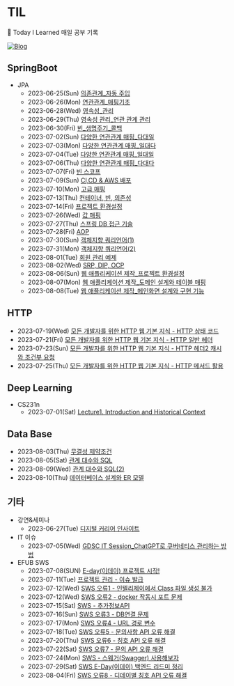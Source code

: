 # TIL
📝 Today I Learned 매일 공부 기록 

[![Blog](https://img.shields.io/badge/Velog-@chhaewxn-green.svg)](https://velog.io/@chhaewxn)

## SpringBoot
- JPA
  - 2023-06-25(Sun) [의존관계_자동 주입](https://github.com/chhaewxn/TIL/blob/main/Springboot/%EC%8A%A4%ED%94%84%EB%A7%81%20%ED%95%B5%EC%8B%AC%20%EC%9B%90%EB%A6%AC_%EC%9D%98%EC%A1%B4%EA%B4%80%EA%B3%84%20%EC%9E%90%EB%8F%99%20%EC%A3%BC%EC%9E%85.md) 
  - 2023-06-26(Mon) [연관관계_매핑기초](https://github.com/chhaewxn/TIL/blob/main/Springboot/%EC%97%B0%EA%B4%80%EA%B4%80%EA%B3%84_%EB%A7%A4%ED%95%91%EA%B8%B0%EC%B4%88.md)
  - 2023-06-28(Wed) [영속성_관리](https://github.com/chhaewxn/TIL/blob/main/Springboot/%EC%98%81%EC%86%8D%EC%84%B1_%EA%B4%80%EB%A6%AC.md)
  - 2023-06-29(Thu) [영속성 관리_연관 관계 관리](https://github.com/chhaewxn/TIL/blob/main/Springboot/%EC%98%81%EC%86%8D%EC%84%B1%20%EA%B4%80%EB%A6%AC_%EC%97%B0%EA%B4%80%20%EA%B4%80%EA%B3%84%20%EA%B4%80%EB%A6%AC.md)
  - 2023-06-30(Fri) [빈_생명주기_콜백](https://github.com/chhaewxn/TIL/blob/main/Springboot/%EB%B9%88%20%EC%83%9D%EB%AA%85%EC%A3%BC%EA%B8%B0%20%EC%BD%9C%EB%B0%B1.md)
  - 2023-07-02(Sun) [다양한 연관관계 매핑_다대일](https://github.com/chhaewxn/TIL/blob/main/Springboot/%EB%8B%A4%EC%96%91%ED%95%9C%20%EC%97%B0%EA%B4%80%EA%B4%80%EA%B3%84%20%EB%A7%A4%ED%95%91_%EB%8B%A4%EB%8C%80%EC%9D%BC.md)
  - 2023-07-03(Mon) [다양한 연관관계 매핑_일대다](https://github.com/chhaewxn/TIL/blob/main/Springboot/%EB%8B%A4%EC%96%91%ED%95%9C%20%EC%97%B0%EA%B4%80%EA%B4%80%EA%B3%84%20%EB%A7%A4%ED%95%91_%EC%9D%BC%EB%8C%80%EB%8B%A4.md)
  - 2023-07-04(Tue) [다양한 연관관계 매핑_일대일](https://github.com/chhaewxn/TIL/blob/main/Springboot/%EB%8B%A4%EC%96%91%ED%95%9C%20%EC%97%B0%EA%B4%80%EA%B4%80%EA%B3%84%20%EB%A7%A4%ED%95%91_%EC%9D%BC%EB%8C%80%EC%9D%BC.md)
  - 2023-07-06(Thu) [다양한 연관관계 매핑_다대다](https://github.com/chhaewxn/TIL/blob/main/Springboot/%EB%8B%A4%EC%96%91%ED%95%9C%20%EC%97%B0%EA%B4%80%EA%B4%80%EA%B3%84%20%EB%A7%A4%ED%95%91_%EB%8B%A4%EB%8C%80%EB%8B%A4.md)
  - 2023-07-07(Fri) [빈 스코프](https://github.com/chhaewxn/TIL/blob/main/Springboot/%EB%B9%88%20%EC%8A%A4%EC%BD%94%ED%94%84.md)
  - 2023-07-09(Sun) [CI,CD & AWS 배포](https://github.com/chhaewxn/TIL/blob/main/Springboot/CI%2CCD%20%26%20AWS%20%EB%B0%B0%ED%8F%AC.md)
  - 2023-07-10(Mon) [고급 매핑](https://github.com/chhaewxn/TIL/blob/main/Springboot/%EA%B3%A0%EA%B8%89%20%EB%A7%A4%ED%95%91.md)
  - 2023-07-13(Thu) [컨테이너, 빈, 의존성](https://github.com/chhaewxn/TIL/blob/main/Springboot/%EC%BB%A8%ED%85%8C%EC%9D%B4%EB%84%88%2C%20%EB%B9%88%2C%20%EC%9D%98%EC%A1%B4%EC%84%B1.md)
  - 2023-07-14(Fri) [프로젝트 환경설정](https://github.com/chhaewxn/TIL/blob/main/Springboot/%ED%94%84%EB%A1%9C%EC%A0%9D%ED%8A%B8%20%ED%99%98%EA%B2%BD%EC%84%A4%EC%A0%95.md)
  - 2023-07-26(Wed) [값 매핑](https://github.com/chhaewxn/TIL/blob/main/Springboot/%EA%B0%92%20%EB%A7%A4%ED%95%91.md)
  - 2023-07-27(Thu) [스프링 DB 접근 기술](https://github.com/chhaewxn/TIL/blob/main/Springboot/%EC%8A%A4%ED%94%84%EB%A7%81%20DB%20%EC%A0%91%EA%B7%BC%20%EA%B8%B0%EC%88%A0.md)
  - 2023-07-28(Fri) [AOP](https://github.com/chhaewxn/TIL/blob/main/Springboot/AOP.md)
  - 2023-07-30(Sun) [객체지향 쿼리언어(1)](https://github.com/chhaewxn/TIL/blob/main/Springboot/%EA%B0%9D%EC%B2%B4%EC%A7%80%ED%96%A5%20%EC%BF%BC%EB%A6%AC%EC%96%B8%EC%96%B4(1).md)
  - 2023-07-31(Mon) [객체지향 쿼리언어(2)](https://github.com/chhaewxn/TIL/blob/main/Springboot/%EA%B0%9D%EC%B2%B4%EC%A7%80%ED%96%A5%20%EC%BF%BC%EB%A6%AC%EC%96%B8%EC%96%B4(2).md)
  - 2023-08-01(Tue) [회원 관리 예제](https://github.com/chhaewxn/TIL/blob/main/Springboot/%ED%9A%8C%EC%9B%90%20%EA%B4%80%EB%A6%AC%20%EC%98%88%EC%A0%9C.md)
  - 2023-08-02(Wed) [SRP, DIP, OCP](https://github.com/chhaewxn/TIL/blob/main/Springboot/SRP%2C%20DIP%2C%20OCP.md)
  - 2023-08-06(Sun) [웹 애플리케이션 제작_프로젝트 환경설정](https://github.com/chhaewxn/TIL/blob/main/Springboot/%EC%9B%B9%20%EC%95%A0%ED%94%8C%EB%A6%AC%EC%BC%80%EC%9D%B4%EC%85%98%20%EC%A0%9C%EC%9E%91_%ED%94%84%EB%A1%9C%EC%A0%9D%ED%8A%B8%20%ED%99%98%EA%B2%BD%EC%84%A4%EC%A0%95.md)
  - 2023-08-07(Mon) [웹 애플리케이션 제작_도메인 설계와 테이블 매핑](https://github.com/chhaewxn/TIL/blob/main/Springboot/%EC%9B%B9%20%EC%95%A0%ED%94%8C%EB%A6%AC%EC%BC%80%EC%9D%B4%EC%85%98%20%EC%A0%9C%EC%9E%91_%EB%8F%84%EB%A9%94%EC%9D%B8%20%EB%AA%A8%EB%8D%B8%EA%B3%BC%20%ED%85%8C%EC%9D%B4%EB%B8%94%20%EC%84%A4%EA%B3%84.md)
  - 2023-08-08(Tue) [웹 애플리케이션 제작_메인화면 설계와 구현 기능](https://github.com/chhaewxn/TIL/blob/main/Springboot/%EC%9B%B9%20%EC%95%A0%ED%94%8C%EB%A6%AC%EC%BC%80%EC%9D%B4%EC%85%98%20%EC%A0%9C%EC%9E%91_%EB%A9%94%EC%9D%B8%ED%99%94%EB%A9%B4%EA%B3%BC%20%EA%B5%AC%ED%98%84%20%EA%B8%B0%EB%8A%A5.md)


## HTTP
- 2023-07-19(Wed) [모든 개발자를 위한 HTTP 웹 기본 지식 - HTTP 상태 코드](https://github.com/chhaewxn/TIL/blob/main/HTTP/%EB%AA%A8%EB%93%A0%20%EA%B0%9C%EB%B0%9C%EC%9E%90%EB%A5%BC%20%EC%9C%84%ED%95%9C%20HTTP%20%EC%9B%B9%20%EA%B8%B0%EB%B3%B8%20%EC%A7%80%EC%8B%9D%20-%20HTTP%20%EC%83%81%ED%83%9C%20%EC%BD%94%EB%93%9C.md)
- 2023-07-21(Fri) [모든 개발자를 위한 HTTP 웹 기본 지식 - HTTP 일반 헤더](https://github.com/chhaewxn/TIL/blob/main/HTTP/%EB%AA%A8%EB%93%A0%20%EA%B0%9C%EB%B0%9C%EC%9E%90%EB%A5%BC%20%EC%9C%84%ED%95%9C%20HTTP%20%EC%9B%B9%20%EA%B8%B0%EB%B3%B8%20%EC%A7%80%EC%8B%9D%20-%20HTTP%20%EC%9D%BC%EB%B0%98%20%ED%97%A4%EB%8D%94.md)
- 2023-07-23(Sun) [모든 개발자를 위한 HTTP 웹 기본 지식 - HTTP 헤더2 캐시와 조건부 요청](https://github.com/chhaewxn/TIL/blob/main/HTTP/%EB%AA%A8%EB%93%A0%20%EA%B0%9C%EB%B0%9C%EC%9E%90%EB%A5%BC%20%EC%9C%84%ED%95%9C%20HTTP%20%EC%9B%B9%20%EA%B8%B0%EB%B3%B8%20%EC%A7%80%EC%8B%9D%20-%20HTTP%20%ED%97%A4%EB%8D%942%20%EC%BA%90%EC%8B%9C%EC%99%80%20%EC%A1%B0%EA%B1%B4%EB%B6%80%20%EC%9A%94%EC%B2%AD.md)
- 2023-07-25(Thu) [모든 개발자를 위한 HTTP 웹 기본 지식 - HTTP 메서드 활용](https://github.com/chhaewxn/TIL/blob/main/HTTP/%EB%AA%A8%EB%93%A0%20%EA%B0%9C%EB%B0%9C%EC%9E%90%EB%A5%BC%20%EC%9C%84%ED%95%9C%20HTTP%20%EC%9B%B9%20%EA%B8%B0%EB%B3%B8%20%EC%A7%80%EC%8B%9D%20-%20HTTP%20%EB%A9%94%EC%84%9C%EB%93%9C%20%ED%99%9C%EC%9A%A9.md)

## Deep Learning
- CS231n
  - 2023-07-01(Sat) [Lecture1. Introduction and Historical Context](https://github.com/chhaewxn/TIL/blob/main/Deep%20Learning/CS231n/Lecture1.md)

##  Data Base
- 2023-08-03(Thu) [무결성 제약조건](https://github.com/chhaewxn/TIL/blob/main/DB/%EB%AC%B4%EA%B2%B0%EC%84%B1%20%EC%A0%9C%EC%95%BD%EC%A1%B0%EA%B1%B4.md)
- 2023-08-05(Sat) [관계 대수와 SQL](https://github.com/chhaewxn/TIL/blob/main/DB/%EA%B4%80%EA%B3%84%20%EB%8C%80%EC%88%98%EC%99%80%20SQL.md)
- 2023-08-09(Wed) [관계 대수와 SQL(2)](https://github.com/chhaewxn/TIL/blob/main/DB/%EA%B4%80%EA%B3%84%20%EB%8C%80%EC%88%98%EC%99%80%20SQL(2).md)
- 2023-08-10(Thu) [데이터베이스 설계와 ER 모델](https://github.com/chhaewxn/TIL/blob/main/DB/%EB%8D%B0%EC%9D%B4%ED%84%B0%EB%B2%A0%EC%9D%B4%EC%8A%A4%20%EC%84%A4%EA%B3%84%EC%9D%98%20%EA%B0%9C%EC%9A%94.md)

## 기타
- 강연&세미나
  - 2023-06-27(Tue) [디지털 커리어 인사이트](https://velog.io/@chhaewxn/TIL-0627-%EB%94%94%EC%A7%80%ED%84%B8-%EC%BB%A4%EB%A6%AC%EC%96%B4-%EC%9D%B8%EC%82%AC%EC%9D%B4%ED%8A%B8)
- IT 이슈
  - 2023-07-05(Wed) [GDSC IT Session_ChatGPT로 쿠버네티스 관리하는 방법](https://velog.io/@chhaewxn/GDSC-IT-Session-ChatGPT%EB%A1%9C-%EC%BF%A0%EB%B2%84%EB%84%A4%ED%8B%B0%EC%8A%A4-%EA%B4%80%EB%A6%AC%ED%95%98%EB%8A%94-%EB%B0%A9%EB%B2%95)
- EFUB SWS
  - 2023-07-08(SUN) [E-day(이데이) 프로젝트 시작!](https://velog.io/@chhaewxn/E-day%EC%9D%B4%EB%8D%B0%EC%9D%B4-%ED%94%84%EB%A1%9C%EC%A0%9D%ED%8A%B8-%EC%8B%9C%EC%9E%91)
  - 2023-07-11(Tue) [프로젝트 관리 - 이슈 발급](https://github.com/chhaewxn/TIL/blob/main/SWS/(SWS)%20%ED%94%84%EB%A1%9C%EC%A0%9D%ED%8A%B8%20%EA%B4%80%EB%A6%AC%20-%20%EC%9D%B4%EC%8A%88%20%EB%B0%9C%EA%B8%89.md)
  - 2023-07-12(Wed) [SWS 오류1 - 인텔리제이에서 Class 파일 생성 불가](https://github.com/chhaewxn/TIL/blob/main/SWS/SWS%20%EC%98%A4%EB%A5%981%20-%20%EC%9D%B8%ED%85%94%EB%A6%AC%EC%A0%9C%EC%9D%B4%EC%97%90%EC%84%9C%20Class%20%ED%8C%8C%EC%9D%BC%20%EC%83%9D%EC%84%B1%20%EB%B6%88%EA%B0%80.md)
  - 2023-07-12(Wed) [SWS 오류2 - docker 작동시 포트 문제](https://github.com/chhaewxn/TIL/blob/main/SWS/SWS%20%EC%98%A4%EB%A5%982%20-%20docker%20%EC%9E%91%EB%8F%99%EC%8B%9C%20%ED%8F%AC%ED%8A%B8%20%EB%AC%B8%EC%A0%9C.md)
  - 2023-07-15(Sat) [SWS - 추가정보API](https://github.com/chhaewxn/TIL/blob/main/SWS/%EC%B6%94%EA%B0%80%EC%A0%95%EB%B3%B4API.md)
  - 2023-07-16(Sun) [SWS 오류3 - DB연결 문제](https://github.com/chhaewxn/TIL/blob/main/SWS/SWS%20%EC%98%A4%EB%A5%983%20-%20DB%EC%97%B0%EA%B2%B0%20%EB%AC%B8%EC%A0%9C.md)
  - 2023-07-17(Mon) [SWS 오류4 - URL 경로 변수](https://github.com/chhaewxn/TIL/blob/main/SWS/SWS%20%EC%98%A4%EB%A5%984%20-%20URL%20%EA%B2%BD%EB%A1%9C%20%EB%B3%80%EC%88%98.md)
  - 2023-07-18(Tue) [SWS 오류5 - 문의사항 API 오류 해결](https://github.com/chhaewxn/TIL/blob/main/SWS/SWS%20%EC%98%A4%EB%A5%985%20-%20%EB%AC%B8%EC%9D%98%EC%82%AC%ED%95%AD%20API%20%EC%98%A4%EB%A5%98%20%ED%95%B4%EA%B2%B0.md)
  - 2023-07-20(Thu) [SWS 오류6 - 칭호 API 오류 해결](https://github.com/chhaewxn/TIL/blob/main/SWS/SWS%20%EC%98%A4%EB%A5%986%20-%20%EC%B9%AD%ED%98%B8%20API%20%EC%98%A4%EB%A5%98%20%ED%95%B4%EA%B2%B0.md)
  - 2023-07-22(Sat) [SWS 오류7 - 문의 API 오류 해결](https://github.com/chhaewxn/TIL/blob/main/SWS/SWS%20%EC%98%A4%EB%A5%987%20-%20%EB%AC%B8%EC%9D%98%20API%20%EC%98%A4%EB%A5%98%20%ED%95%B4%EA%B2%B0.md)
  - 2023-07-24(Mon) [SWS - 스웨거(Swagger) 사용해보자](https://github.com/chhaewxn/TIL/blob/main/SWS/SWS%20-%20%EC%8A%A4%EC%9B%A8%EA%B1%B0(Swagger)%20%EC%82%AC%EC%9A%A9%ED%95%B4%EB%B3%B4%EC%9E%90.md)
  - 2023-07-29(Sat) [SWS E-Day(이데이) 백엔드 리드미 정리](https://github.com/chhaewxn/TIL/blob/main/SWS/SWS%20E-Day(%EC%9D%B4%EB%8D%B0%EC%9D%B4)%20%EB%B0%B1%EC%97%94%EB%93%9C%20README.md%20%EC%A0%95%EB%A6%AC.md)
  - 2023-08-04(Fri) [SWS 오류8 - 디데이별 칭호 API 오류 해결
](https://github.com/chhaewxn/TIL/blob/main/SWS/SWS%20%EC%98%A4%EB%A5%988%20-%20%EB%94%94%EB%8D%B0%EC%9D%B4%EB%B3%84%20%EC%B9%AD%ED%98%B8%20API%20%EC%98%A4%EB%A5%98%20%ED%95%B4%EA%B2%B0.md)
